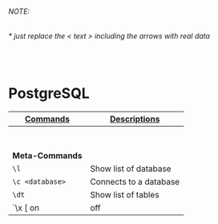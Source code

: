 ###### NOTE:
###### * just replace the < text > including the arrows with real data
<br>

# PostgreSQL

| <ins>Commands</ins> | <ins>Descriptions</ins> |
| - | - |
| <br /><br /> |
| **Meta-Commands** |
| `\l`                     | Show list of database |
| `\c <database>`          | Connects to a database |
| `\dt`                    | Show list of tables |
| `\x [ on | off | auto ]` | Sets or toggles expanded table formatting mode. |
